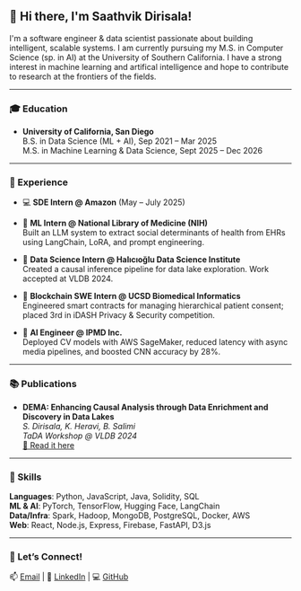 ## 👋 Hi there, I'm Saathvik Dirisala!

I'm a software engineer & data scientist passionate about building intelligent, scalable systems. I am currently pursuing my M.S. in Computer Science (sp. in AI) at the University of Southern California. I have a strong interest in machine learning and artifical intelligence and hope to contribute to research at the frontiers of the fields.

---

### 🎓 Education
- **University of California, San Diego**  
  B.S. in Data Science (ML + AI), Sep 2021 – Mar 2025  
  M.S. in Machine Learning & Data Science, Sept 2025 – Dec 2026

---

### 🚀 Experience
- 💻 **SDE Intern @ Amazon** (May – July 2025)

- 🧠 **ML Intern @ National Library of Medicine (NIH)**  
  Built an LLM system to extract social determinants of health from EHRs using LangChain, LoRA, and prompt engineering.

- 🔬 **Data Science Intern @ Halıcıoğlu Data Science Institute**  
  Created a causal inference pipeline for data lake exploration. Work accepted at VLDB 2024.

- 🔗 **Blockchain SWE Intern @ UCSD Biomedical Informatics**  
  Engineered smart contracts for managing hierarchical patient consent; placed 3rd in iDASH Privacy & Security competition.

- 🤖 **AI Engineer @ IPMD Inc.**  
  Deployed CV models with AWS SageMaker, reduced latency with async media pipelines, and boosted CNN accuracy by 28%.

---

### 📚 Publications
- **DEMA: Enhancing Causal Analysis through Data Enrichment and Discovery in Data Lakes**  
  _S. Dirisala, K. Heravi, B. Salimi_  
  *TaDA Workshop @ VLDB 2024*  
  [🔗 Read it here](https://tabular-data-analysis.github.io/tada2024/papers/TaDA.12.pdf)

---

### 🧰 Skills
**Languages**: Python, JavaScript, Java, Solidity, SQL  
**ML & AI**: PyTorch, TensorFlow, Hugging Face, LangChain  
**Data/Infra**: Spark, Hadoop, MongoDB, PostgreSQL, Docker, AWS  
**Web**: React, Node.js, Express, Firebase, FastAPI, D3.js

---

### 🧩 Let’s Connect!
📫 [Email](mailto:saathvik.pd@gmail.com) | 💼 [LinkedIn](https://linkedin.com/in/saathvik-dirisala-4a1817197) | 💻 [GitHub](https://github.com/saathvikpd)
